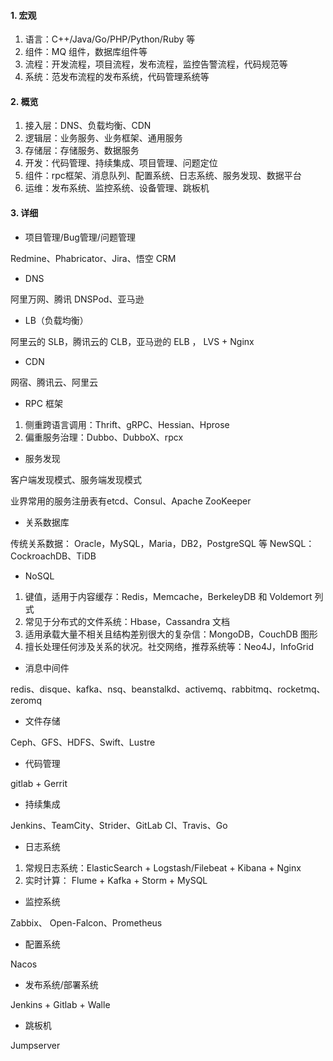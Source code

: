#### 1. 宏观

1. 语言：C++/Java/Go/PHP/Python/Ruby 等 
2. 组件：MQ 组件，数据库组件等 
3. 流程：开发流程，项目流程，发布流程，监控告警流程，代码规范等 
4. 系统：范发布流程的发布系统，代码管理系统等



#### 2. 概览

1. 接入层：DNS、负载均衡、CDN 
2. 逻辑层：业务服务、业务框架、通用服务 
3. 存储层：存储服务、数据服务 
4. 开发：代码管理、持续集成、项目管理、问题定位 
5. 组件：rpc框架、消息队列、配置系统、日志系统、服务发现、数据平台 
6. 运维：发布系统、监控系统、设备管理、跳板机



#### 3. 详细

- 项目管理/Bug管理/问题管理

Redmine、Phabricator、Jira、悟空 CRM



- DNS

阿里万网、腾讯 DNSPod、亚马逊



- LB（负载均衡）

阿里云的 SLB，腾讯云的 CLB，亚马逊的 ELB ， LVS + Nginx



- CDN

网宿、腾讯云、阿里云



- RPC 框架

1. 侧重跨语言调用：Thrift、gRPC、Hessian、Hprose 
2. 偏重服务治理：Dubbo、DubboX、rpcx



- 服务发现

客户端发现模式、服务端发现模式

业界常用的服务注册表有etcd、Consul、Apache ZooKeeper



- 关系数据库

传统关系数据： Oracle，MySQL，Maria，DB2，PostgreSQL 等 NewSQL：CockroachDB、TiDB



- NoSQL

1. 键值，适用于内容缓存：Redis，Memcache，BerkeleyDB 和 Voldemort 列式
2. 常见于分布式的文件系统：Hbase，Cassandra 文档
3. 适用承载大量不相关且结构差别很大的复杂信：MongoDB，CouchDB 图形
4. 擅长处理任何涉及关系的状况。社交网络，推荐系统等：Neo4J，InfoGrid



- 消息中间件

redis、disque、kafka、nsq、beanstalkd、activemq、rabbitmq、rocketmq、zeromq



- 文件存储

Ceph、GFS、HDFS、Swift、Lustre



- 代码管理

gitlab + Gerrit



- 持续集成

Jenkins、TeamCity、Strider、GitLab CI、Travis、Go



- 日志系统

1. 常规日志系统：ElasticSearch + Logstash/Filebeat + Kibana + Nginx 
2. 实时计算： Flume + Kafka + Storm + MySQL



- 监控系统

Zabbix、 Open-Falcon、Prometheus



- 配置系统

Nacos



- 发布系统/部署系统

Jenkins + Gitlab + Walle



- 跳板机

Jumpserver